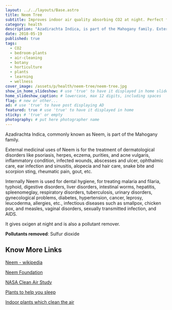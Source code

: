 ```yaml
---
layout: ../../layouts/Base.astro
title: Neem Tree
subtitle: Improves indoor air quality absorbing CO2 at night. Perfect for your bedroom.
category: health
description: "Azadirachta Indica, is part of the Mahogany family. External medicinal uses of Neem is for the treatment of dermatological disorders like psoriasis..."
date: 2018-05-19
published: true
tags:
  - CO2
  - bedroom-plants
  - air-cleaning
  - botany
  - horticulture
  - plants
  - learning
  - wellness
cover_image: /assets/p/health/neem-tree/neem-tree.jpg
show_in_home_slideshow: # use 'true' to have it displayed in home slideshow
home_slideshow_caption: # lowercase, max 12 digits, including spaces
flag: # new or other...
ad: # use 'true' to have post displaying AD
featured: true # use 'true' to have it displayed in home
sticky: # 'true' or empty
photography: # put here photographer name
---
```


Azadirachta Indica, commonly known as Neem, is part of the Mahogany family.

External medicinal uses of Neem is for the treatment of dermatological disorders like psoriasis, herpes, eczema, purities, and acne vulgaris, inflammatory condition, infected wounds, abscesses and ulcer, ophthalmic care, ear infection and sinusitis, alopecia and hair care, snake bite and scorpion sting, rheumatic pain, gout, etc.

Internally Neem is used for dental hygiene, for treating malaria and filaria, typhoid, digestive disorders, liver disorders, intestinal worms, hepatitis, spleenomeglay, respiratory disorders, tuberculosis, urinary disorders, gynecological problems, diabetes, hypertension, cancer, leprosy, leucoderma, allergies, etc., infectious diseases such as smallpox, chicken pox, and measles, vaginal disorders, sexually transmitted infection, and AIDS.

It gives oxigen at night and is also a pollutant remover.

**Pollutants removed**: Sulfur dioxide

## Know More Links

[Neem - wikipedia](https://en.wikipedia.org/wiki/Azadirachta_indica)

[Neem Foundation](http://www.neemfoundation.org/about-neem/neem-and-health/)

[NASA Clean Air Study](https://en.wikipedia.org/wiki/NASA_Clean_Air_Study)

[Plants to help you sleep](http://www.naturallivingideas.com/12-plants-for-your-bedroom-to-help-you-sleep/)

[Indoor plants which clean the air](https://www.livescience.com/38445-indoor-plants-clean-air.html)
